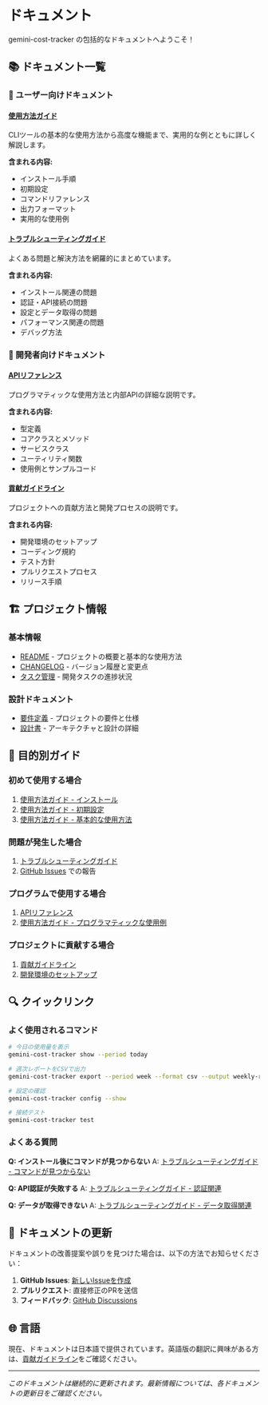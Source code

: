 # ドキュメント

gemini-cost-tracker の包括的なドキュメントへようこそ！

## 📚 ドキュメント一覧

### 🚀 ユーザー向けドキュメント

#### [使用方法ガイド](./usage.md)
CLIツールの基本的な使用方法から高度な機能まで、実用的な例とともに詳しく解説します。

**含まれる内容:**
- インストール手順
- 初期設定
- コマンドリファレンス
- 出力フォーマット
- 実用的な使用例

#### [トラブルシューティングガイド](./troubleshooting.md)
よくある問題と解決方法を網羅的にまとめています。

**含まれる内容:**
- インストール関連の問題
- 認証・API接続の問題
- 設定とデータ取得の問題
- パフォーマンス関連の問題
- デバッグ方法

### 🔧 開発者向けドキュメント

#### [APIリファレンス](./api-reference.md)
プログラマティックな使用方法と内部APIの詳細な説明です。

**含まれる内容:**
- 型定義
- コアクラスとメソッド
- サービスクラス
- ユーティリティ関数
- 使用例とサンプルコード

#### [貢献ガイドライン](../CONTRIBUTING.md)
プロジェクトへの貢献方法と開発プロセスの説明です。

**含まれる内容:**
- 開発環境のセットアップ
- コーディング規約
- テスト方針
- プルリクエストプロセス
- リリース手順

## 🏗️ プロジェクト情報

### 基本情報
- [README](../README.md) - プロジェクトの概要と基本的な使用方法
- [CHANGELOG](../CHANGELOG.md) - バージョン履歴と変更点
- [タスク管理](../tasks.md) - 開発タスクの進捗状況

### 設計ドキュメント
- [要件定義](../requirements.md) - プロジェクトの要件と仕様
- [設計書](../design.md) - アーキテクチャと設計の詳細

## 🎯 目的別ガイド

### 初めて使用する場合
1. [使用方法ガイド - インストール](./usage.md#インストール)
2. [使用方法ガイド - 初期設定](./usage.md#初期設定)
3. [使用方法ガイド - 基本的な使用方法](./usage.md#基本的な使用方法)

### 問題が発生した場合
1. [トラブルシューティングガイド](./troubleshooting.md)
2. [GitHub Issues](https://github.com/your-username/gemini-cost-tracker/issues) での報告

### プログラムで使用する場合
1. [APIリファレンス](./api-reference.md)
2. [使用方法ガイド - プログラマティックな使用例](./usage.md#プログラマティックな使用例)

### プロジェクトに貢献する場合
1. [貢献ガイドライン](../CONTRIBUTING.md)
2. [開発環境のセットアップ](../CONTRIBUTING.md#開発環境のセットアップ)

## 🔍 クイックリンク

### よく使用されるコマンド
```bash
# 今日の使用量を表示
gemini-cost-tracker show --period today

# 週次レポートをCSVで出力
gemini-cost-tracker export --period week --format csv --output weekly-report.csv

# 設定の確認
gemini-cost-tracker config --show

# 接続テスト
gemini-cost-tracker test
```

### よくある質問

**Q: インストール後にコマンドが見つからない**
A: [トラブルシューティングガイド - コマンドが見つからない](./troubleshooting.md#q-コマンドが見つからないcommand-not-found)

**Q: API認証が失敗する**
A: [トラブルシューティングガイド - 認証関連](./troubleshooting.md#認証関連)

**Q: データが取得できない**
A: [トラブルシューティングガイド - データ取得関連](./troubleshooting.md#データ取得関連)

## 📝 ドキュメントの更新

ドキュメントの改善提案や誤りを見つけた場合は、以下の方法でお知らせください：

1. **GitHub Issues**: [新しいIssueを作成](https://github.com/your-username/gemini-cost-tracker/issues/new)
2. **プルリクエスト**: 直接修正のPRを送信
3. **フィードバック**: [GitHub Discussions](https://github.com/your-username/gemini-cost-tracker/discussions)

## 🌐 言語

現在、ドキュメントは日本語で提供されています。英語版の翻訳に興味がある方は、[貢献ガイドライン](../CONTRIBUTING.md)をご確認ください。

---

*このドキュメントは継続的に更新されます。最新情報については、各ドキュメントの更新日をご確認ください。*